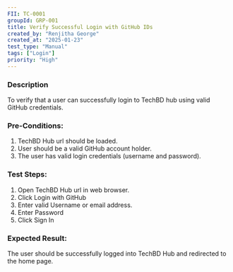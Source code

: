 ```yaml
---
FII: TC-0001
groupId: GRP-001
title: Verify Successful Login with GitHub IDs
created_by: "Renjitha George"
created_at: "2025-01-23"
test_type: "Manual"
tags: ["Login"]
priority: "High"
---
```


### Description

To verify that a user can successfully login to TechBD hub using valid GitHub
credentials.

### Pre-Conditions:

1. TechBD Hub url should be loaded.
2. User should be a valid GitHub account holder.
3. The user has valid login credentials (username and password).

### Test Steps:

1. Open TechBD Hub url in web browser.
2. Click Login with GitHub
3. Enter valid Username or email address.
4. Enter Password
5. Click Sign In

### Expected Result:

The user should be successfully logged into TechBD Hub and redirected to the
home page.
